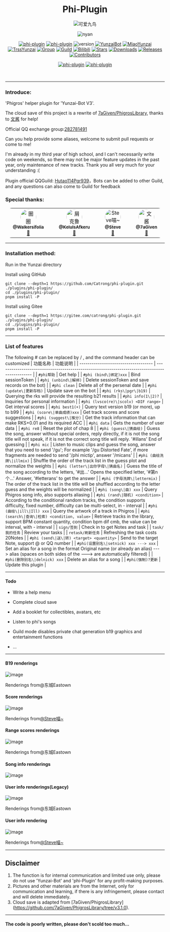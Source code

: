 <div align="center">

# Phi-Plugin

![可爱九鸟](https://github.com/Catrong/phi-plugin/assets/117198625/127121b5-8ddf-4d78-a5ec-10fd016681f3)

![nyan](https://count.getloli.com/get/@phi-plugin)

[![phi-plugin](https://img.shields.io/badge/GitHub_repository-phi--plugin-9cf?style=for-the-badge&logo=github)](https://github.com/Catrong/phi-plugin)
[![phi-plugin](https://img.shields.io/badge/GitHub_repository-phi--plugin-9cf?style=for-the-badge&logo=gitee)](https://gitee.com/catrong/phi-plugin)
![version](https://img.shields.io/badge/version-0.9.6-9cf?style=for-the-badge)
[![YunzaiBot](https://img.shields.io/badge/Yunzai-v3.0.0-9cf?style=for-the-badge&logo=dependabot)](https://gitee.com/yoimiya-kokomi/Yunzai-Bot)
[![MiaoYunzai](https://img.shields.io/badge/Miao--Yunzai-v3.0.0-9cf?style=for-the-badge&logo=dependabot)](https://gitee.com/yoimiya-kokomi/Miao-Yunzai)
[![TrssYunzai](https://img.shields.io/badge/TRSS--Yunzai-v3.0.0-9cf?style=for-the-badge&logo=dependabot)](https://gitee.com/yoimiya-kokomi/Miao-Yunzai)
[![Group](https://img.shields.io/badge/QQ_Group-282781491-9cf?style=for-the-badge&logo=tencent-qq)](http://qm.qq.com/cgi-bin/qm/qr?_wv=1027&k=4YLoHlaAb5aDhTy8bi0FAjbZcC8o5XfK&authKey=Oxw5Ss06W5X0UjRN2Ql6RK%2FApduLOgCSCZiBLRw9IWP3UqShLAWw%2BMPJuZTmotW3&noverify=0&group_code=282781491)
[![Guild](https://img.shields.io/badge/QQGuild-Hutao114Pgr939-9cf?style=for-the-badge&logo=GroupMe)](https://pd.qq.com/s/e3z86q6bw)
[![Bilibili](https://img.shields.io/badge/Bilibili-就是不会告诉你-ff69b4?style=for-the-badge&logo=bilibili)](https://space.bilibili.com/403342249)
[![Stars](https://img.shields.io/github/stars/Catrong/phi-plugin?style=for-the-badge&color=yellow&label=Stars)](../../stargazers)
[![Downloads](https://img.shields.io/github/downloads/Catrong/phi-plugin/total-9cf?style=for-the-badge&color=blue&label=Downloads)](../../archive/refs/heads/main.zip)
[![Releases](https://img.shields.io/github/v/release/Catrong/phi-plugin-9cf?style=for-the-badge&color=green&label=Releases)](../../releases/latest)
[![Contributors](https://img.shields.io/badge/Contributors-4-orange.svg?style=for-the-badge)](#Cntributors)

[![phi-plugin](https://img.shields.io/badge/语言-中文-FF0000?style=for-the-badge)](https://github.com/Catrong/phi-plugin/blob/main/README.md)
[![phi-plugin](https://img.shields.io/badge/Language-English-blue?style=for-the-badge)](https://github.com/Catrong/phi-plugin/blob/main/README.en.md)


  </div>
  
<br>


---
### Introduce:
'Phigros' helper plugin for 'Yunzai-Bot V3'.

The cloud save of this project is a rewrite of [7aGiven/PhigrosLibrary](https://github.com/7aGiven/PhigrosLibrary/tree/v3.1.0), thanks to [文酱](https://github.com/7aGiven) for help!

Official QQ exchange group:[282781491](http://qm.qq.com/cgi-bin/qm/qr?_wv=1027&k=4YLoHlaAb5aDhTy8bi0FAjbZcC8o5XfK&authKey=Oxw5Ss06W5X0UjRN2Ql6RK%2FApduLOgCSCZiBLRw9IWP3UqShLAWw%2BMPJuZTmotW3&noverify=0&group_code=282781491)

Can you help provide some aliases, welcome to submit pull requests or come to me!

I'm already in my third year of high school, and I can't necessarily write code on weekends, so there may not be major feature updates in the past year, only maintenance of new tracks. Thank you all very much for your understanding :(

Plugin official QQGuild: [Hutao114Pgr939](https://pd.qq.com/s/e3z86q6bw)，Bots can be added to other Guild, and any questions can also come to Guild for feedback

### Special thanks:
<table style="border-radius: 20px">
  <tbody style="border-radius: 20px">
    <tr>
      <td align="center" valign="top" width="10%"><a href="https://github.com/Walkersifolia"><img src="https://avatars.githubusercontent.com/u/129571444?v=4?s=100" style="border-radius: 50%" width="50px;" alt="圈圈"/><br /><sub><b>@Walkersifolia</b></sub></a><br /><a href="https://github.com/Catrong/phi-plugin/graphs/contributors/commits?author=Walkersifolia" title="Code">🌸</a></td>
<td align="center" valign="top" width="10%"><a href="https://github.com/KeluIsAfkeru"><img src="https://avatars.githubusercontent.com/u/107661829?v=4?s=100" style="border-radius: 50%" width="50px;" alt="屑克鲁"/><br /><sub><b>@KeluIsAfkeru</b></sub></a><br /><a href="https://github.com/Catrong/phi-plugin/graphs/contributors/commits?author=KeluIsAfkeru" title="Code">🌸</a></td>
<td align="center" valign="top" width="10%"><a href="https://github.com/112121212167987534524"><img src="https://avatars.githubusercontent.com/u/117198625?v=4?s=100" style="border-radius: 50%" width="50px;" alt="Steve喵~"/><br /><sub><b>@Steve</b></sub></a><br /><a href="https://github.com/Catrong/phi-plugin/graphs/contributors/commits?author=112121212167987534524" title="Code">🌸</a></td>
<td align="center" valign="top" width="10%"><a href="https://github.com/7aGiven"><img src="https://avatars.githubusercontent.com/u/77519196?v=4?s=100" style="border-radius: 50%" width="50px;" alt="文酱"/><br /><sub><b>@7aGiven</b></sub></a><br /><a href="https://github.com/Catrong/phi-plugin/graphs/contributors/commits?author=7aGiven" title="Code">🌸</a></td>
      </tr>
  </tbody>
</table>

---

### Installation method:
Run in the Yunzai directory

Install using GitHub

```
git clone --depth=1 https://github.com/Catrong/phi-plugin.git ./plugins/phi-plugin/
cd ./plugins/phi-plugin/
pnpm install -P
```

Install using Gitee

```
git clone --depth=1 https://gitee.com/catrong/phi-plugin.git ./plugins/phi-plugin/
cd ./plugins/phi-plugin/
pnpm install -P
```

---

### List of features
The following # can be replaced by / , and the command header can be customized
| 功能名称                             | 功能说明                                                                                       |
| ------------------------------------ | ---------------------------------------------------------------------------------------------- |
| `#phi帮助` | Get help |
| `#phi (bind\|绑定)xxx` | Bind sessionToken |
| `#phi (unbind\|解绑)` | Delete sessionToken and save records on the bot) |
| `#phi clean` | Delete all of the persenal date |
| `#phi (update\|更新存档)` | Update save on the bot |
| `#phi (rks\|pgr\|b19)` | Querying the rks will provide the resulting b21 results |
| `#phi info(1\|2)?` | Inquiries for personal information |
| `#phi (lvsco(re)\|scolv) <DIF range>` | Get interval scores |
| `#phi best1(+)` | Query text version b19 (or more), up to b99 |
| `#phi (score\|单曲成绩)xxx` | Get track scores and score suggestions |
| `#phi (suggest\|推分)` | Get the track information that can make RKS+0.01 and its required ACC |
| `#phi data` | Gets the number of user data |
| `#phi re8` | Reset the plot of chap 8 |
| `#phi (guess\|猜曲绘)` | Guess the song, answer without special orders, reply directly, if it is not the song title will not speak, if it is not the correct song title will reply. '#illans' End of guessing |
| `#phi mic` | Listen to music clips and guess the song, answer that you need to send '/gu'<song>; For example '/gu Distorted Fate', if more fragments are needed to send '/phi mictip', answer '/micans' |
| `#phi (曲绘洗牌\|illmix)` | Shuffle the order of the track list in the guess plot and normalize the weights |
| `#phi (letter\|出你字母\|猜曲名)` | Guess the title of the song according to the letters, '#出...' Opens the specified letter, '#第n个...' Answer, '#letterans' to get the answer |
| `#phi (字母洗牌\|lettermix)` | The order of the track list in the title will be shuffled according to the letter guess and the weights will be normalized |
| `#phi (song\|曲) xxx` | Query Phigros song info, also supports aliasing |
| `#phi (rand\|随机) <condition>` | According to the conditional random tracks, the condition supports difficulty, fixed number, difficulty can be multi-select, in - interval |
| `#phi (曲绘\|ill\|Ill) xxx` | Query the artwork of a track in Phigros |
| `#phi (search\|查询\|检索) <condition, value>` | Retrieve tracks in the library, support BPM constant quantity, condition bpm dif cmb, the value can be interval, with - interval |
| `sign/签到` | Check in to get Notes and task |
| `task/我的任务` | Review your tasks |
| `retask/刷新任务` | Refreshing the task costs 20Notes |
| `#phi (send\|送\|转) <target> <quantity>` | Send to the target Note, support @ or QQ number |
| `#phi(设置别名\|setnick) xxx ---> xxx` | Set an alias for a song in the format Original name (or already an alias) ---> alias (spaces on both sides of the ---> are automatically filtered) |
| `#phi(删除别名\|delnick) xxx` | Delete an alias for a song |
| `#phi(强制)?更新` | Update this plugin |

---

#### Todo

* Write a help menu

* Complete cloud save

* Add a booklet for collectibles, avatars, etc

* Listen to phi's songs

* Guild mode disables private chat generation b19 graphics and entertainment functions

* …

---

#### B19 renderings
![image](https://github.com/Catrong/phi-plugin/assets/117198625/7c93bef3-d9f7-4494-84f9-dd15e507bd11)

Renderings from@东城Eastown
#### Score renderings
![image](https://github.com/Catrong/phi-plugin/assets/117198625/9047d514-fe53-4baa-a1c5-e115c3af2dd5)

Renderings from[@Steve喵~](https://github.com/112121212167987534524)
#### Range scores renderings
![image](https://github.com/Catrong/phi-plugin/assets/117198625/411dff8e-ec93-4ebe-80ff-510105fd3f65)

Renderings from@东城Eastown
#### Song info renderings
![image](https://github.com/Catrong/phi-plugin/assets/117198625/c6eb9694-8f72-4d3f-85d9-5120375b047b)

#### User info renderings(Legacy) 
![image](https://github.com/Catrong/phi-plugin/assets/117198625/9e536f1a-4cbe-41da-b2da-94d1bcd70488)

Renderings from@东城Eastown
#### User info rendering
![image](https://github.com/112121212167987534524/phi-plugin/assets/117198625/3a4e30b8-3a73-4873-8ac9-119de3f73e64)

Renderings from[@Steve喵~](https://github.com/112121212167987534524)

---

## Disclaimer

1. The function is for internal communication and limited use only, please do not use 'Yunzai-Bot' and 'phi-Plugin' for any profit-making purposes.
2. Pictures and other materials are from the Internet, only for communication and learning, if there is any infringement, please contact and will delete immediately.
3. Cloud save is adapted from [7aGiven/PhigrosLibrary] (https://github.com/7aGiven/PhigrosLibrary/tree/v3.1.0).

---

#### The code is poorly written, please don't scold too much…


